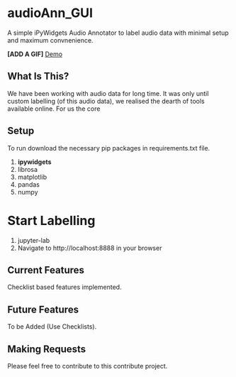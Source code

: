 # audioAnn_GUI
A simple iPyWidgets Audio Annotator to label audio data with minimal setup and maximum convnenience.

**[ADD A GIF]**
[Demo](labelling_tool.png)

What Is This?
-------------

We have been working with audio data for long time. It was only until custom labelling (of this audio data), we realised the dearth of tools available online. For us the core 



Setup
---------------
To run download the necessary pip packages in requirements.txt file. 

1. **ipywidgets**
2. librosa
3. matplotlib
4. pandas
5. numpy

Start Labelling
===============


1. jupyter-lab
7. Navigate to http://localhost:8888 in your browser

Current Features
----------------
Checklist based features implemented.

Future Features
----------------
To be Added (Use Checklists).


Making Requests
---------------
Please feel free to contribute to this contribute project.
